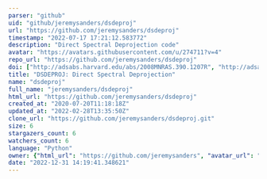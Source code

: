 ```yaml
---
parser: "github"
uid: "github/jeremysanders/dsdeproj"
url: "https://github.com/jeremysanders/dsdeproj"
timestamp: "2022-07-17 17:21:12.583772"
description: "Direct Spectral Deprojection code"
avatar: "https://avatars.githubusercontent.com/u/274711?v=4"
repo_url: "https://github.com/jeremysanders/dsdeproj"
doi: ["http://adsabs.harvard.edu/abs/2008MNRAS.390.1207R", "http://adsabs.harvard.edu/abs/2007MNRAS.381.1381S", "https://ui.adsabs.harvard.edu/abs/2016ascl.soft10003S/abstract"]
title: "DSDEPROJ: Direct Spectral Deprojection"
name: "dsdeproj"
full_name: "jeremysanders/dsdeproj"
html_url: "https://github.com/jeremysanders/dsdeproj"
created_at: "2020-07-20T11:18:18Z"
updated_at: "2022-02-28T13:35:50Z"
clone_url: "https://github.com/jeremysanders/dsdeproj.git"
size: 6
stargazers_count: 6
watchers_count: 6
language: "Python"
owner: {"html_url": "https://github.com/jeremysanders", "avatar_url": "https://avatars.githubusercontent.com/u/274711?v=4", "login": "jeremysanders", "type": "User"}
date: "2022-12-31 14:19:41.348621"
---
```

